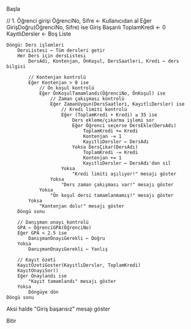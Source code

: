 Başla

// 1. Öğrenci girişi
ÖğrenciNo, Sifre ← Kullanıcıdan al
Eğer GirişDoğru(ÖğrenciNo, Sifre) ise
    Giriş Başarılı
    ToplamKredi ← 0
    KayıtlıDersler ← Boş Liste

    Döngü: Ders işlemleri
        DersListesi ← Tüm dersleri getir
        Her Ders için dersListesi
            DersAdı, Kontenjan, ÖnKoşul, DersSaatleri, Kredi ← ders bilgisi

            // Kontenjan kontrolü
            Eğer Kontenjan > 0 ise
                // Ön koşul kontrolü
                Eğer ÖnKoşulTamamlandı(ÖğrenciNo, ÖnKoşul) ise
                    // Zaman çakışması kontrolü
                    Eğer ZamanUygun(DersSaatleri, KayıtlıDersler) ise
                        // Kredi limiti kontrolü
                        Eğer (ToplamKredi + Kredi) ≤ 35 ise
                            Ders ekleme/çıkarma işlemi sor
                            Eğer Öğrenci seçerse DersEkle(DersAdı)
                                ToplamKredi += Kredi
                                Kontenjan -= 1
                                KayıtlıDersler ← DersAdı
                            Yoksa DersÇıkar(DersAdı)
                                ToplamKredi -= Kredi
                                Kontenjan += 1
                                KayıtlıDersler ← DersAdı'dan sil
                        Yoksa
                            "Kredi limiti aşılıyor!" mesajı göster
                    Yoksa
                        "Ders zaman çakışması var!" mesajı göster
                Yoksa
                    "Ön koşul dersi tamamlanmamış!" mesajı göster
            Yoksa
                "Kontenjan dolu!" mesajı göster
        Döngü sonu

        // Danışman onayı kontrolü
        GPA ← ÖğrenciGPA(ÖğrenciNo)
        Eğer GPA < 2.5 ise
            DanışmanOnayıGerekli ← Doğru
        Yoksa
            DanışmanOnayıGerekli ← Yanlış

        // Kayıt özeti
        KayıtÖzetiGoster(KayıtlıDersler, ToplamKredi)
        KayıtOnayıSor()
        Eğer Onaylandı ise
            "Kayıt tamamlandı" mesajı göster
        Yoksa
            Döngüye dön
    Döngü sonu

Aksi halde
    "Giriş başarısız" mesajı göster

Bitir
